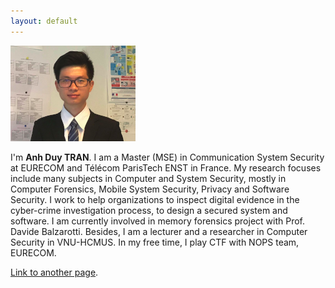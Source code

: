 ```yaml
---
layout: default
---
```


![Avatar](./assets/images/avatar.png)

I'm **Anh Duy TRAN**. I am a Master (MSE) in Communication System Security at EURECOM and Télécom ParisTech ENST in France. My research focuses include many subjects in Computer and System Security, mostly in Computer Forensics, Mobile System Security, Privacy and Software Security. I work to help organizations to inspect digital evidence in the cyber-crime investigation process, to design a secured system and software. I am currently involved in memory forensics project with Prof. Davide Balzarotti. Besides, I am a lecturer and a researcher in Computer Security in VNU-HCMUS. In my free time, I play CTF with NOPS team, EURECOM. 

[Link to another page](./another-page.html).



